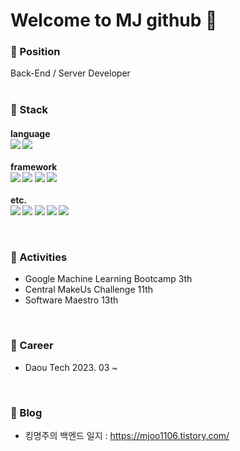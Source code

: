 

Welcome to  MJ github 🤴
===


### 🌭 Position
Back-End / Server Developer
<br>
<br>

### 🍟 Stack

<p align=left>
<h4>language<br>
<img src="https://img.shields.io/badge/Java-f89b00?style=flat-square&logo=Java&logoColor=white"> 
<img src="https://img.shields.io/badge/C++-00599C?style=flat-square&logo=c%2B%2B&logoColor=white">
<br><br>framework<br>
<img src="https://img.shields.io/badge/SpringBoot-6DB33F?style=flat-square&logo=springboot&logoColor=white">
<img src="https://img.shields.io/badge/JUnit5-6DB33F?style=flat-square&logo=JUnit5&logoColor=white">
<img src="https://img.shields.io/badge/Hibernate-6DB33F?style=flat-square&logo=Hibernate&logoColor=white">
<img src="https://img.shields.io/badge/Security-6DB33F?style=flat-square&logo=SpringSecurity&logoColor=white">
<br><br>etc.<br>
<img src="https://img.shields.io/badge/MySQL-2496ED?style=flat-square&logo=mySQL&logoColor=white">
<img src="https://img.shields.io/badge/Docker-2496ED?style=flat-square&logo=docker&logoColor=white">
<img src="https://img.shields.io/badge/Actions-2496ED?style=flat-square&logo=githubactions&logoColor=white">
<img src="https://img.shields.io/badge/nginx-009639?style=flat-square&logo=nginx&logoColor=white">
<img src="https://img.shields.io/badge/AWS-232F3E?style=flat-square&logo=amazonaws&logoColor=white"> 
</p>
<br>

### 🥪 Activities

- Google Machine Learning Bootcamp 3th
- Central MakeUs Challenge 11th 
- Software Maestro 13th 
<br>

### 🌭 Career
- Daou Tech 2023. 03 ~
<br>

### 🌮 Blog
- 킹명주의 백엔드 일지 : https://mjoo1106.tistory.com/<br>

